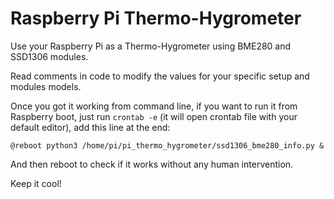 # Raspberry Pi Thermo-Hygrometer
Use your Raspberry Pi as a Thermo-Hygrometer using BME280 and SSD1306 modules.

Read comments in code to modify the values for your specific setup and modules models.

Once you got it working from command line, if you want to run it from Raspberry boot, just run `crontab -e` (it will open crontab file with your default editor), add this line at the end:

```
@reboot python3 /home/pi/pi_thermo_hygrometer/ssd1306_bme280_info.py &
```

And then reboot to check if it works without any human intervention.

Keep it cool!
